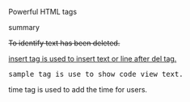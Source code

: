 Powerful HTML tags

<summary> summary 

<del> To identify text has been deleted.

<ins> insert tag is used to insert text or line after del tag.

<samp> sample tag is use to show code view text.

time tag is used to add the time for users.